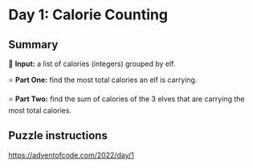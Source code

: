 # Day 1: Calorie Counting

## Summary

📃 **Input:** a list of calories (integers) grouped by elf.

⭐ **Part One:** find the most total calories an elf is carrying.

⭐ **Part Two:** find the sum of calories of the 3 elves that are carrying the most total calories.

## Puzzle instructions
https://adventofcode.com/2022/day/1